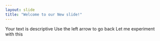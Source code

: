 ```yaml
---
layout: slide
title: "Welcome to our New slide!"
---
```

Your text is descriptive
Use the left arrow to go back
Let me experiment with this
